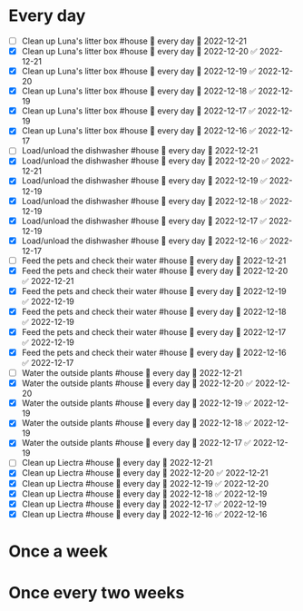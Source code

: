 # Every day
- [ ] Clean up Luna's litter box #house 🔁 every day 📅 2022-12-21
- [x] Clean up Luna's litter box #house 🔁 every day 📅 2022-12-20 ✅ 2022-12-21
- [x] Clean up Luna's litter box #house 🔁 every day 📅 2022-12-19 ✅ 2022-12-20
- [x] Clean up Luna's litter box #house 🔁 every day 📅 2022-12-18 ✅ 2022-12-19
- [x] Clean up Luna's litter box #house 🔁 every day 📅 2022-12-17 ✅ 2022-12-19
- [x] Clean up Luna's litter box #house 🔁 every day 📅 2022-12-16 ✅ 2022-12-17
- [ ] Load/unload the dishwasher #house 🔁 every day 📅 2022-12-21
- [x] Load/unload the dishwasher #house 🔁 every day 📅 2022-12-20 ✅ 2022-12-21
- [x] Load/unload the dishwasher #house 🔁 every day 📅 2022-12-19 ✅ 2022-12-19
- [x] Load/unload the dishwasher #house 🔁 every day 📅 2022-12-18 ✅ 2022-12-19
- [x] Load/unload the dishwasher #house 🔁 every day 📅 2022-12-17 ✅ 2022-12-19
- [x] Load/unload the dishwasher #house 🔁 every day 📅 2022-12-16 ✅ 2022-12-17
- [ ] Feed the pets and check their water #house 🔁 every day 📅 2022-12-21
- [x] Feed the pets and check their water #house 🔁 every day 📅 2022-12-20 ✅ 2022-12-21
- [x] Feed the pets and check their water #house 🔁 every day 📅 2022-12-19 ✅ 2022-12-19
- [x] Feed the pets and check their water #house 🔁 every day 📅 2022-12-18 ✅ 2022-12-19
- [x] Feed the pets and check their water #house 🔁 every day 📅 2022-12-17 ✅ 2022-12-19
- [x] Feed the pets and check their water #house 🔁 every day 📅 2022-12-16 ✅ 2022-12-17
- [ ] Water the outside plants #house 🔁 every day 📅 2022-12-21
- [x] Water the outside plants #house 🔁 every day 📅 2022-12-20 ✅ 2022-12-20
- [x] Water the outside plants #house 🔁 every day 📅 2022-12-19 ✅ 2022-12-19
- [x] Water the outside plants #house 🔁 every day 📅 2022-12-18 ✅ 2022-12-19
- [x] Water the outside plants #house 🔁 every day 📅 2022-12-17 ✅ 2022-12-19
- [ ] Clean up Liectra #house 🔁 every day 📅 2022-12-21
- [x] Clean up Liectra #house 🔁 every day 📅 2022-12-20 ✅ 2022-12-21
- [x] Clean up Liectra #house 🔁 every day 📅 2022-12-19 ✅ 2022-12-20
- [x] Clean up Liectra #house 🔁 every day 📅 2022-12-18 ✅ 2022-12-19
- [x] Clean up Liectra #house 🔁 every day 📅 2022-12-17 ✅ 2022-12-19
- [x] Clean up Liectra #house 🔁 every day 📅 2022-12-16 ✅ 2022-12-16

# Once a week

# Once every two weeks
